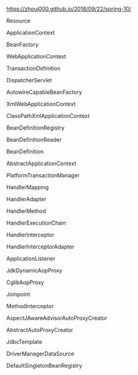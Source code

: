 https://zhouj000.github.io/2018/09/22/spring-10/

Resource

ApplicationContext

BeanFactory

WebApplicationContext

TransactionDefinition

DispatcherServlet

AutowireCapableBeanFactory

XmlWebApplicationContext

ClassPathXmlApplicationContext

BeanDefinitionRegistry

BeanDefinitionReader

BeanDefinition

AbstractApplicationContext

PlatformTransactionManager

HandlerMapping

HandlerAdapter

HandlerMethod

HandlerExecutionChain

HandlerInterceptor

HandlerInterceptorAdapter

ApplicationListener

JdkDynamicAopProxy

CglibAopProxy

Joinpoint

MethodInterceptor

AspectJAwareAdvisorAutoProxyCreator

AbstractAutoProxyCreator

JdbcTemplate

DriverManagerDataSource


DefaultSingletonBeanRegistry



